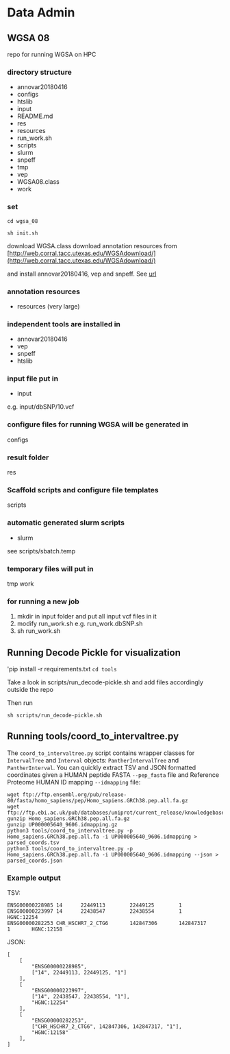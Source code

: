 # Data Admin



## WGSA 08
repo for running WGSA on HPC

### directory structure

* annovar20180416
* configs
* htslib
* input
* README.md
* res
* resources
* run_work.sh
* scripts
* slurm
* snpeff
* tmp
* vep
* WGSA08.class
* work

### set

`cd wgsa_08`

`sh init.sh`

download WGSA.class
download annotation resources 
from [http://web.corral.tacc.utexas.edu/WGSAdownload/](http://web.corral.tacc.utexas.edu/WGSAdownload/)

and install annovar20180416, vep and snpeff. See [url](https://sites.google.com/site/jpopgen/wgsa/setting-up-wgsa-linux)

### annotation resources

* resources (very large)

### independent tools are installed in 

* annovar20180416
* vep
* snpeff
* htslib

### input file put in 

* input

e.g. input/dbSNP/10.vcf

### configure files for running WGSA will be generated in

configs

### result folder

res

### Scaffold scripts and configure file templates

scripts

### automatic generated slurm scripts

* slurm

see scripts/sbatch.temp

### temporary files will put in 
tmp
work


### for running a new job

1. mkdir in input folder and put all input vcf files in it
2. modify run_work.sh e.g. run_work.dbSNP.sh
3. sh run_work.sh

## Running Decode Pickle for visualization 

'pip install -r requirements.txt
`cd tools`

Take a look in scripts/run_decode-pickle.sh and add files accordingly outside the repo

Then run

`sh scripts/run_decode-pickle.sh`

## Running tools/coord_to_intervaltree.py
The `coord_to_intervaltree.py` script contains wrapper classes for `IntervalTree` and `Interval` objects: `PantherIntervalTree` and `PantherInterval`. You can quickly extract TSV and JSON formatted coordinates given a HUMAN peptide FASTA `--pep_fasta` file and Reference Proteome HUMAN ID mapping `--idmapping` file:
```
wget ftp://ftp.ensembl.org/pub/release-80/fasta/homo_sapiens/pep/Homo_sapiens.GRCh38.pep.all.fa.gz
wget ftp://ftp.ebi.ac.uk/pub/databases/uniprot/current_release/knowledgebase/reference_proteomes/Eukaryota/UP000005640/UP000005640_9606.idmapping.gz
gunzip Homo_sapiens.GRCh38.pep.all.fa.gz
gunzip UP000005640_9606.idmapping.gz
python3 tools/coord_to_intervaltree.py -p Homo_sapiens.GRCh38.pep.all.fa -i UP000005640_9606.idmapping > parsed_coords.tsv
python3 tools/coord_to_intervaltree.py -p Homo_sapiens.GRCh38.pep.all.fa -i UP000005640_9606.idmapping --json > parsed_coords.json
```
### Example output
TSV:
```
ENSG00000228985 14      22449113        22449125        1
ENSG00000223997 14      22438547        22438554        1       HGNC:12254
ENSG00000282253 CHR_HSCHR7_2_CTG6       142847306       142847317       1       HGNC:12158
```
JSON:
```
[
    [
        "ENSG00000228985",
        ["14", 22449113, 22449125, "1"]
    ],
    [
        "ENSG00000223997",
        ["14", 22438547, 22438554, "1"],
        "HGNC:12254"
    ],
    [
        "ENSG00000282253",
        ["CHR_HSCHR7_2_CTG6", 142847306, 142847317, "1"],
        "HGNC:12158"
    ],
]
```

